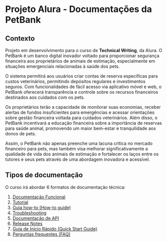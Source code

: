 # Projeto Alura - Documentações da PetBank

## Contexto 
Projeto em desenvolvimento para o curso de **Technical Writing**, da Alura. O PetBank é um banco digital inovador voltado para proporcionar segurança financeira aos proprietários de animais de estimação, especialmente em situações emergenciais relacionadas à saúde dos pets.

O sistema permitirá aos usuários criar contas de reserva específicas para custos veterinários, permitindo depósitos regulares e investimentos seguros. Com funcionalidades de fácil acesso via aplicativo móvel e web, o PetBank oferecerá transparência e controle sobre os recursos financeiros destinados aos cuidados com os pets.

Os proprietários terão a capacidade de monitorar suas economias, receber alertas de fundos insuficientes para emergências e acessar orientações sobre gestão financeira voltada para cuidados veterinários. Além disso, o PetBank incentivará a educação financeira sobre a importância de reservas para saúde animal, promovendo um maior bem-estar e tranquilidade aos donos de pets.

Assim, o PetBank não apenas preenche uma lacuna crítica no mercado financeiro para pets, mas também visa melhorar significativamente a qualidade de vida dos animais de estimação e fortalecer os laços entre os tutores e seus pets através de uma abordagem inovadora e acessível.

## Tipos de documentação 
O curso irá abordar 6 formatos de documentação técnica: 

1. [Documentação Funcional]( )
2. [Tutorial]( )
3. [Guia how-to (How-to guide)]( )
5. [Troubleshooting]( )
6. [Documentação de API]( )
7. [Release Notes]( )
8. [Guia de Início Rápido (Quick Start Guide)]( )
9. [Perguntas frequentes (FAQ)]( )
